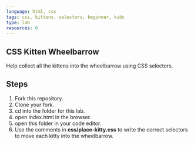 ```yaml
---
language: html, css
tags: css, kittens, selectors, beginner, kids
type: lab
resources: 0
---
```


## CSS Kitten Wheelbarrow

Help collect all the kittens into the wheelbarrow using CSS selectors.

## Steps

1. Fork this repository.
2. Clone your fork.
3. cd into the folder for this lab.
4. open index.html in the browser.
5. open this folder in your code editor.
6. Use the comments in **css/place-kitty.css** to write the correct selectors to move each kitty into the wheelbarrow.
